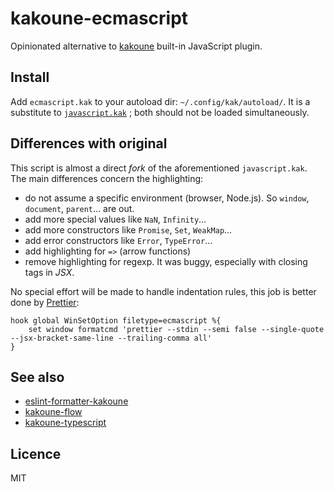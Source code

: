 # kakoune-ecmascript

Opinionated alternative to [kakoune](http://kakoune.org) built-in JavaScript plugin.

## Install

Add `ecmascript.kak` to your autoload dir: `~/.config/kak/autoload/`.
It is a substitute to [`javascript.kak`](https://github.com/mawww/kakoune/blob/master/rc/base/javascript.kak) ; both should not be loaded simultaneously.

## Differences with original

This script is almost a direct *fork* of the aforementioned `javascript.kak`.
The main differences concern the highlighting:

- do not assume a specific environment (browser, Node.js). So `window`, `document`, `parent`… are out.
- add more special values like `NaN`, `Infinity`…
- add more constructors like `Promise`, `Set`, `WeakMap`…
- add error constructors like `Error`, `TypeError`…
- add highlighting for `=>` (arrow functions)
- remove highlighting for regexp. It was buggy, especially with closing tags in *JSX*.

No special effort will be made to handle indentation rules, this job is better done by [Prettier](https://github.com/prettier/prettier):

```
hook global WinSetOption filetype=ecmascript %{
    set window formatcmd 'prettier --stdin --semi false --single-quote --jsx-bracket-same-line --trailing-comma all'
}
```

## See also

- [eslint-formatter-kakoune](https://github.com/Delapouite/eslint-formatter-kakoune)
- [kakoune-flow](https://github.com/Delapouite/kakoune-flow)
- [kakoune-typescript](https://github.com/atomrc/kakoune-typescript)

## Licence

MIT

